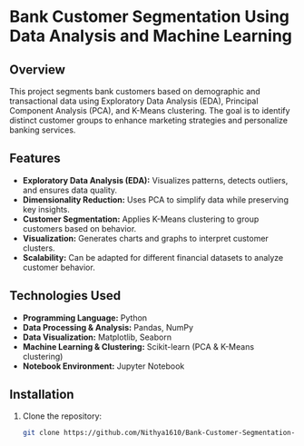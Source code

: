 # Bank Customer Segmentation Using Data Analysis and Machine Learning  

## Overview  
This project segments bank customers based on demographic and transactional data using Exploratory Data Analysis (EDA), Principal Component Analysis (PCA), and K-Means clustering. The goal is to identify distinct customer groups to enhance marketing strategies and personalize banking services.  

## Features  
- **Exploratory Data Analysis (EDA):** Visualizes patterns, detects outliers, and ensures data quality.  
- **Dimensionality Reduction:** Uses PCA to simplify data while preserving key insights.  
- **Customer Segmentation:** Applies K-Means clustering to group customers based on behavior.  
- **Visualization:** Generates charts and graphs to interpret customer clusters.  
- **Scalability:** Can be adapted for different financial datasets to analyze customer behavior.  

## Technologies Used  
- **Programming Language:** Python  
- **Data Processing & Analysis:** Pandas, NumPy  
- **Data Visualization:** Matplotlib, Seaborn  
- **Machine Learning & Clustering:** Scikit-learn (PCA & K-Means clustering)  
- **Notebook Environment:** Jupyter Notebook  

## Installation  
1. Clone the repository:  
   ```bash
   git clone https://github.com/Nithya1610/Bank-Customer-Segmentation-Using-Data-Analysis-and-Machine-Learning.git
